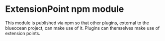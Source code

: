 # ExtensionPoint npm module

This module is published via npm so that other plugins, external to the blueocean project, can make use of it. 
Plugins can themselves make use of extension points. 
